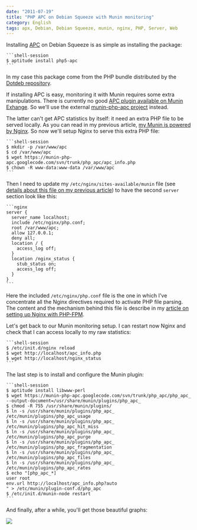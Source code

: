 ```yaml
---
date: "2011-07-19"
title: "PHP APC on Debian Squeeze with Munin monitoring"
category: English
tags: apx, Debian, Debian Squeeze, munin, nginx, PHP, Server, Web
---
```


Installing [APC](https://php.net/manual/en/book.apc.php) on Debian Squeeze is
as simple as installing the package:

    ```shell-session
    $ aptitude install php5-apc
    ```

In my case this package come from the PHP bundle distributed by the [Dotdeb
repository](https://www.dotdeb.org).

If installing APC is easy, monitoring it with Munin requires some extra
manipulations. There is currently no good [APC plugin available on Munin
Exhange](https://exchange.munin-monitoring.org/plugins/search?keyword=apc). So
we'll use the external [munin-php-apc
project](https://code.google.com/p/munin-php-apc/) instead.

The latter can't get APC statistics by itself: it need an extra PHP file to be
served locally. As you can read in my previous article, [my Munin is powered by
Nginx](https://kevin.deldycke.com/2011/06/munin-monitor-debian-squeeze-server/).
So now we'll setup Nginx to serve this extra PHP file:

    ```shell-session
    $ mkdir -p /var/www/apc
    $ cd /var/www/apc
    $ wget https://munin-php-apc.googlecode.com/svn/trunk/php_apc/apc_info.php
    $ chown -R www-data:www-data /var/www/apc
    ```

Then I need to update my `/etc/nginx/sites-available/munin` file (see [details
about this file on my previous
article](https://kevin.deldycke.com/2011/06/munin-monitor-debian-squeeze-server/))
to have the second `server` section look like this:

    ```nginx
    server {
      server_name localhost;
      include /etc/nginx/php.conf;
      root /var/www/apc;
      allow 127.0.0.1;
      deny all;
      location / {
        access_log off;
      }
      location /nginx_status {
        stub_status on;
        access_log off;
      }
    }
    ```

Here the included `/etc/nginx/php.conf` file is the one in which I've
concentrate all the Nginx directives required to activate PHP file parsing. The
content and the mechanism behind this file is describe in my [article on
setting up Nginx with
PHP-FPM](https://kevin.deldycke.com/2011/06/nginx-php-fpm-mysql-debian-squeeze-server/).

Let's get back to our Munin monitoring setup. I can restart now Nginx and check
that I can access locally to my raw statistics:

    ```shell-session
    $ /etc/init.d/nginx reload
    $ wget http://localhost/apc_info.php
    $ wget http://localhost/nginx_status
    ```

The last step is to install and configure the Munin plugin:

    ```shell-session
    $ aptitude install libwww-perl
    $ wget https://munin-php-apc.googlecode.com/svn/trunk/php_apc/php_apc_ --output-document=/usr/share/munin/plugins/php_apc_
    $ chmod -R 755 /usr/share/munin/plugins/
    $ ln -s /usr/share/munin/plugins/php_apc_ /etc/munin/plugins/php_apc_usage
    $ ln -s /usr/share/munin/plugins/php_apc_ /etc/munin/plugins/php_apc_hit_miss
    $ ln -s /usr/share/munin/plugins/php_apc_ /etc/munin/plugins/php_apc_purge
    $ ln -s /usr/share/munin/plugins/php_apc_ /etc/munin/plugins/php_apc_fragmentation
    $ ln -s /usr/share/munin/plugins/php_apc_ /etc/munin/plugins/php_apc_files
    $ ln -s /usr/share/munin/plugins/php_apc_ /etc/munin/plugins/php_apc_rates
    $ echo "[php_apc_*]
    user root
    env.url http://localhost/apc_info.php?auto
    " > /etc/munin/plugin-conf.d/php_apc
    $ /etc/init.d/munin-node restart
    ```

And finally, after a while, you'll get those beautiful graphs:

![]({attach}php-apc-munin-graphs.png)
